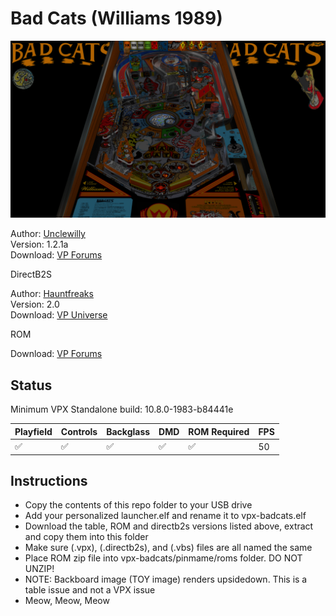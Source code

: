 # Bad Cats (Williams 1989)

![Table Preview](https://github.com/bhobman/vpx-previews/blob/1448c4d8c5e2f6d06d3acc94b4012999e2f920e7/vpx-badcats-preview.png)

Author: [Unclewilly](https://www.vpforums.org/index.php?s=582515d2c70108c6e0b0ff449083190c&showuser=12)  
Version: 1.2.1a  
Download: [VP Forums](https://www.vpforums.org/index.php?app=downloads&showfile=12401)

DirectB2S

Author: [Hauntfreaks](https://vpuniverse.com/profile/5216-hauntfreaks/)  
Version: 2.0  
Download: [VP Universe](https://vpuniverse.com/files/file/17478-bad-cats-williams-1989-b2s-authentic/)

ROM

Download: [VP Forums](https://www.vpforums.org/index.php?app=downloads&showfile=931)

## Status 

Minimum VPX Standalone build: 10.8.0-1983-b84441e

| Playfield | Controls | Backglass | DMD | ROM Required | FPS | 
|-----------|----------|-----------|-----|--------------|-----|
| :white_check_mark: | :white_check_mark: | :white_check_mark: |:white_check_mark: | :white_check_mark: | 50 |


## Instructions

- Copy the contents of this repo folder to your USB drive
- Add your personalized launcher.elf and rename it to vpx-badcats.elf
- Download the table, ROM and directb2s versions listed above, extract and copy them into this folder
- Make sure (.vpx), (.directb2s), and (.vbs) files are all named the same
- Place ROM zip file into vpx-badcats/pinmame/roms folder. DO NOT UNZIP!
- NOTE: Backboard image (TOY image) renders upsidedown.  This is a table issue and not a VPX issue
- Meow, Meow, Meow
